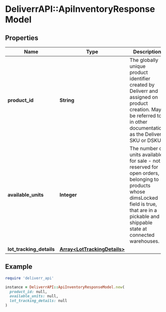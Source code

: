 # DeliverrAPI::ApiInventoryResponseModel

## Properties

| Name | Type | Description | Notes |
| ---- | ---- | ----------- | ----- |
| **product_id** | **String** | The globally unique product identifier created by Deliverr and assigned on product creation. May be referred to in other documentation as the Deliverr SKU or DSKU. |  |
| **available_units** | **Integer** | The number of units available for sale - not reserved for open orders, belonging to products whose dimsLocked field is true, that are in a pickable and shippable state at connected warehouses. |  |
| **lot_tracking_details** | [**Array&lt;LotTrackingDetails&gt;**](LotTrackingDetails.md) |  | [optional] |

## Example

```ruby
require 'deliverr_api'

instance = DeliverrAPI::ApiInventoryResponseModel.new(
  product_id: null,
  available_units: null,
  lot_tracking_details: null
)
```

